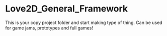 # Love2D_General_Framework
This is your copy project folder and start making type of thing. Can be used for game jams, prototypes and full games!
